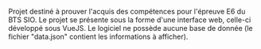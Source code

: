 Projet destiné à prouver l'acquis des compétences pour l'épreuve E6 du BTS SIO. Le projet se présente sous la forme d'une interface web, celle-ci développé sous VueJS.
Le logiciel ne possède aucune base de donnée (le fichier "data.json" contient les informations à afficher).